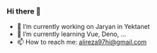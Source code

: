 ### Hi there 👋

- 🔭 I’m currently working on Jaryan in Yektanet
- 🌱 I’m currently learning Vue, Deno, ...
- 📫 How to reach me: alireza97hi@gmail.com

